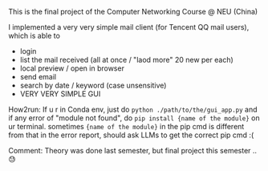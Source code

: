 This is the final project of the Computer Networking Course @ NEU (China)

I implemented a very very simple mail client (for Tencent QQ mail users), which is able to
- login
- list the mail received (all at once / "laod more" 20 new per each)
- local preview / open in browser
- send email
- search by date / keyword (case unsensitive)
- VERY VERY SIMPLE GUI

How2run: If u r in Conda env, just do `python ./path/to/the/gui_app.py` and if any error of "module not found", do `pip install {name of the module}` on ur terminal. sometimes `{name of the module}` in the pip cmd is different from that in the error report, should ask LLMs to get the correct pip cmd :(

Comment: Theory was done last semester, but final project this semester .. 😓
